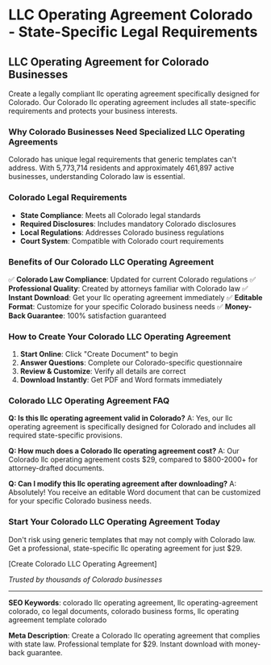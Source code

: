 # LLC Operating Agreement Colorado - State-Specific Legal Requirements

## LLC Operating Agreement for Colorado Businesses

Create a legally compliant llc operating agreement specifically designed for Colorado. Our Colorado llc operating agreement includes all state-specific requirements and protects your business interests.

### Why Colorado Businesses Need Specialized LLC Operating Agreements

Colorado has unique legal requirements that generic templates can't address. With 5,773,714 residents and approximately 461,897 active businesses, understanding Colorado law is essential.

### Colorado Legal Requirements

- **State Compliance**: Meets all Colorado legal standards
- **Required Disclosures**: Includes mandatory Colorado disclosures
- **Local Regulations**: Addresses Colorado business regulations
- **Court System**: Compatible with Colorado court requirements

### Benefits of Our Colorado LLC Operating Agreement

✅ **Colorado Law Compliance**: Updated for current Colorado regulations
✅ **Professional Quality**: Created by attorneys familiar with Colorado law
✅ **Instant Download**: Get your llc operating agreement immediately
✅ **Editable Format**: Customize for your specific Colorado business needs
✅ **Money-Back Guarantee**: 100% satisfaction guaranteed

### How to Create Your Colorado LLC Operating Agreement

1. **Start Online**: Click "Create Document" to begin
2. **Answer Questions**: Complete our Colorado-specific questionnaire
3. **Review & Customize**: Verify all details are correct
4. **Download Instantly**: Get PDF and Word formats immediately

### Colorado LLC Operating Agreement FAQ

**Q: Is this llc operating agreement valid in Colorado?**
A: Yes, our llc operating agreement is specifically designed for Colorado and includes all required state-specific provisions.

**Q: How much does a Colorado llc operating agreement cost?**
A: Our Colorado llc operating agreement costs $29, compared to $800-2000+ for attorney-drafted documents.

**Q: Can I modify this llc operating agreement after downloading?**
A: Absolutely! You receive an editable Word document that can be customized for your specific Colorado business needs.

### Start Your Colorado LLC Operating Agreement Today

Don't risk using generic templates that may not comply with Colorado law. Get a professional, state-specific llc operating agreement for just $29.

[Create Colorado LLC Operating Agreement]

*Trusted by thousands of Colorado businesses*

---

**SEO Keywords**: colorado llc operating agreement, llc operating-agreement colorado, co legal documents, colorado business forms, llc operating agreement template colorado

**Meta Description**: Create a Colorado llc operating agreement that complies with state law. Professional template for $29. Instant download with money-back guarantee.
